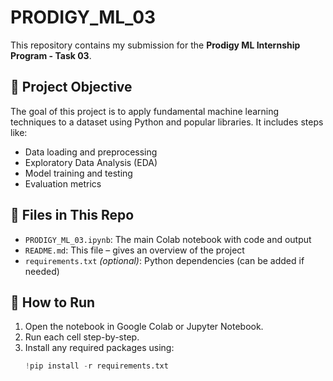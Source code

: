 # PRODIGY_ML_03

This repository contains my submission for the **Prodigy ML Internship Program - Task 03**.

## 📌 Project Objective

The goal of this project is to apply fundamental machine learning techniques to a dataset using Python and popular libraries. It includes steps like:

- Data loading and preprocessing
- Exploratory Data Analysis (EDA)
- Model training and testing
- Evaluation metrics

## 📁 Files in This Repo

- `PRODIGY_ML_03.ipynb`: The main Colab notebook with code and output
- `README.md`: This file – gives an overview of the project
- `requirements.txt` *(optional)*: Python dependencies (can be added if needed)

## 🧪 How to Run

1. Open the notebook in Google Colab or Jupyter Notebook.
2. Run each cell step-by-step.
3. Install any required packages using:
   ```python
   !pip install -r requirements.txt
